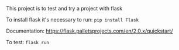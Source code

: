 This project is to test and try a project with flask

To install flask it's necessary to run:
`pip install Flask`

Documentation: https://flask.palletsprojects.com/en/2.0.x/quickstart/

To test: `flask run`
